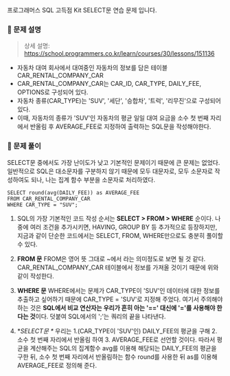 <p>프로그래머스 SQL 고득점 Kit SELECT문 연습 문제 입니다.</p>
<h3 id="📌-문제-설명">📌 문제 설명</h3>
<blockquote>
<p>상세 설명: <a href="https://school.programmers.co.kr/learn/courses/30/lessons/151136">https://school.programmers.co.kr/learn/courses/30/lessons/151136</a></p>
</blockquote>
<ul>
<li>자동차 대여 회사에서 대여중인 자동차의 정보를 담은 테이블 CAR_RENTAL_COMPANY_CAR</li>
<li>CAR_RENTAL_COMPANY_CAR는 CAR_ID, CAR_TYPE, DAILY_FEE, OPTIONS로 구성되어 있다.</li>
<li>자동차 종류(CAR_TYPE)는 'SUV', '세단', '승합차', '트럭', '리무진'으로 구성되어 있다.</li>
<li>이때, 자동차의 종류가 'SUV'인 자동차의 평균 일일 대여 요금을 소수 첫 번째 자리에서 반올림 후 AVERAGE_FEE로 지정하여 출력하는 SQL문을 작성해야한다.</li>
</ul>
<h3 id="📌-문제-풀이">📌 문제 풀이</h3>
<p>SELECT문 중에서도 가장 난이도가 낮고 기본적인 문제이기 때문에 큰 문제는 없었다.
일반적으로 SQL은 대소문자를 구분하지 않기 때문에 모두 대문자로, 모두 소문자로 작성하여도 되나, 나는 집계 함수 부분을 소문자로 처리하였다. </p>
<pre><code class="language-sql">SELECT round(avg(DAILY_FEE)) as AVERAGE_FEE
FROM CAR_RENTAL_COMPANY_CAR
WHERE CAR_TYPE = &quot;SUV&quot;;</code></pre>
<ol>
<li><p>SQL의 가장 기본적인 코드 작성 순서는 <strong>SELECT &gt; FROM &gt; WHERE</strong> 순이다. 나중에 여러 조건을 추가시키면, HAVING, GROUP BY 등 추가적으로 등장하지만, 지금과 같이 단순한 코드에서는 SELECT, FROM, WHERE만으로도 충분히 풀이할 수 있다.</p>
</li>
<li><p><strong>FROM 문</strong>
FROM은 영어 뜻 그대로 ~에서 라는 의미정도로 보면 될 것 같다. CAR_RENTAL_COMPANY_CAR 테이블에서 정보를 가져올 것이기 때문에 위와 같이 작성한다. </p>
</li>
<li><p><strong>WHERE 문</strong>
WHERE에서는 문제가 CAR_TYPE이 'SUV'인 데이터에 대한 정보를 추출하고 싶어하기 때문에 CAR_TYPE = 'SUV'로 지정해 주었다. 여기서 주의해야하는 것은 <strong>SQL에서 비교 연산자는 우리가 흔히 아는 '==' 대신에 '='를 사용해야 한다는 것</strong>이다. 덧붙여 SQL에서의 ';'는 쿼리의 끝을 나타낸다. </p>
</li>
<li><p>*<em>SELECT문 *</em>
우리는 1.(CAR_TYPE이 'SUV'인) DAILY_FEE의 평균을 구해 2. 소수 첫 번째 자리에서 반올림 하여 3. AVERAGE_FEE로 선언할 것이다. 따라서 평균을 계산해주는 SQL의 집계함수 avg를 이용해 해당되는 DAILY_FEE의 평균을 구한 뒤, 소수 첫 번째 자리에서 반올림하는 함수 round를 사용한 뒤 as를 이용해 AVERAGE_FEE로 정의해 준다.</p>
</li>
</ol>